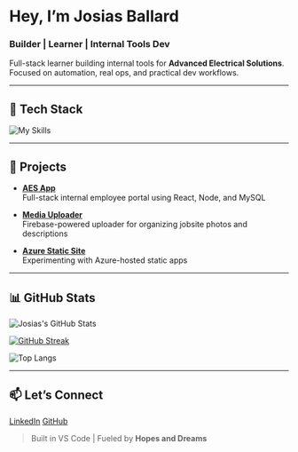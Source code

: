 # Hey, I’m Josias Ballard

### Builder | Learner | Internal Tools Dev

Full-stack learner building internal tools for **Advanced Electrical Solutions**. Focused on automation, real ops, and practical dev workflows.

---

## 🔧 Tech Stack

![My Skills](https://skillicons.dev/icons?i=react,tailwind,js,html,css,nodejs,express,mysql,github,vscode)

---

## 🚀 Projects

- **[AES App](https://github.com/josiasballard/aes-app)**  
  Full-stack internal employee portal using React, Node, and MySQL

- **[Media Uploader](https://aes-media-uploader.web.app/)**  
  Firebase-powered uploader for organizing jobsite photos and descriptions

- **[Azure Static Site](https://github.com/josiasballard/azure-static-site)**  
  Experimenting with Azure-hosted static apps

---

## 📊 GitHub Stats

![Josias's GitHub Stats](https://github-readme-stats.vercel.app/api?username=josiasballard&show_icons=true&hide_rank=true&theme=default)

[![GitHub Streak](https://streak-stats.demolab.com?user=josiasballard&theme=default)](https://git.io/streak-stats)

![Top Langs](https://github-readme-stats.vercel.app/api/top-langs/?username=josiasballard&layout=compact&theme=default)


---

## 📫 Let’s Connect

[LinkedIn](https://www.linkedin.com/in/josias-ballard-a197b1199)
[GitHub](https://github.com/josiasballard)

> Built in VS Code | Fueled by **Hopes and Dreams**
